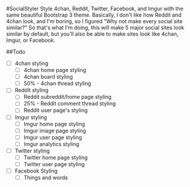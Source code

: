 #SocialStyler
Style 4chan, Reddit, Twitter, Facebook, and Imgur with the same beautiful Bootstrap 3 theme.
Basically, I don't like how Reddit and 4chan look, and I'm boring, so I figured "Why not make every social site similar?"
So that's what I'm doing, this will make 5 major social sites look similar by default, but you'll also be able to make sites look like 4chan, Imgur, or Facebook.

##Todo
- [ ] 4chan styling
  - [ ] 4chan home page styling
  - [ ] 4chan board styling
  - [ ] 50% - 4chan thread styling
- [ ] Reddit styling
  - [ ] Reddit subreddit/home page styling
  - [ ] 25% - Reddit comment thread styling
  - [ ] Reddit user page's styling
- [ ] Imgur styling
  - [ ] Imgur home page styling
  - [ ] Imgur image page styling
  - [ ] Imgur user page styling
  - [ ] Imgur analytics styling
- [ ] Twitter styling
  - [ ] Twitter home page styling
  - [ ] Twitter user page styling
- [ ] Facebook Styling
   - [ ] Things and words